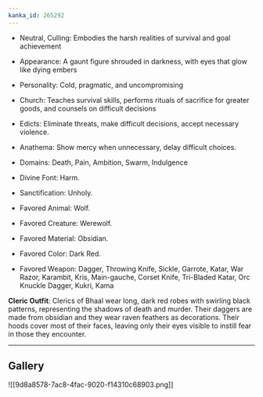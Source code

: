 ```yaml
---
kanka_id: 265292
---
```


* Neutral, Culling: Embodies the harsh realities of survival and goal achievement
* Appearance: A gaunt figure shrouded in darkness, with eyes that glow like dying embers
* Personality: Cold, pragmatic, and uncompromising
* Church: Teaches survival skills, performs rituals of sacrifice for greater goods, and counsels on difficult decisions

* Edicts: Eliminate threats, make difficult decisions, accept necessary violence.
* Anathema: Show mercy when unnecessary, delay difficult choices.
* Domains: Death, Pain, Ambition, Swarm, Indulgence
* Divine Font: Harm.
* Sanctification: Unholy.
* Favored Animal: Wolf.
* Favored Creature: Werewolf.
* Favored Material: Obsidian.
* Favored Color: Dark Red.
* Favored Weapon: Dagger, Throwing Knife, Sickle, Garrote, Katar, War Razor, Karambit, Kris, Main-gauche, Corset Knife, Tri-Bladed Katar, Orc Knuckle Dagger, Kukri, Kama

**Cleric Outfit**: Clerics of Bhaal wear long, dark red robes with swirling black patterns, representing the shadows of death and murder. Their daggers are made from obsidian and they wear raven feathers as decorations. Their hoods cover most of their faces, leaving only their eyes visible to instill fear in those they encounter.

---
## Gallery
![[9d8a8578-7ac8-4fac-9020-f14310c68903.png]]